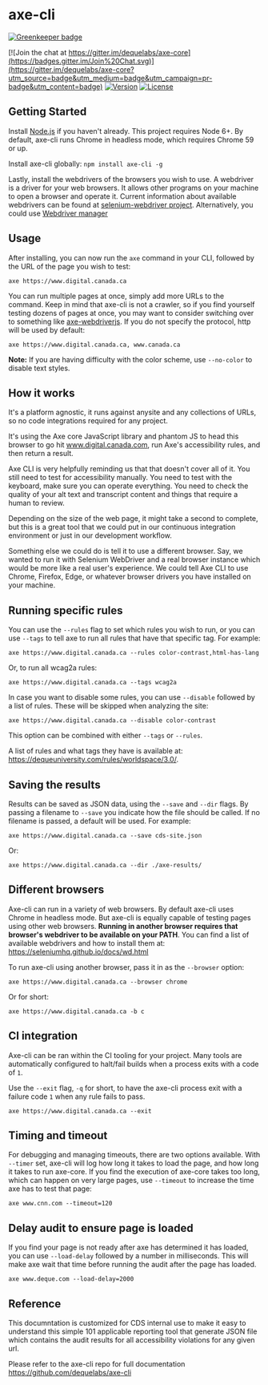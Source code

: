 # axe-cli

[![Greenkeeper badge](https://badges.greenkeeper.io/dequelabs/axe-cli.svg)](https://greenkeeper.io/)

[![Join the chat at https://gitter.im/dequelabs/axe-core](https://badges.gitter.im/Join%20Chat.svg)](https://gitter.im/dequelabs/axe-core?utm_source=badge&utm_medium=badge&utm_campaign=pr-badge&utm_content=badge)
[![Version](https://img.shields.io/npm/v/axe-cli.svg)](https://www.npmjs.com/package/axe-cli)
[![License](https://img.shields.io/npm/l/axe-cli.svg)](LICENSE)


## Getting Started

Install [Node.js](https://docs.npmjs.com/getting-started/installing-node) if you haven't already. This project requires Node 6+. By default, axe-cli runs Chrome in headless mode, which requires Chrome 59 or up.

Install axe-cli globally: `npm install axe-cli -g`

Lastly, install the webdrivers of the browsers you wish to use. A webdriver is a driver for your web browsers. It allows other programs on your machine to open a browser and operate it. Current information about available webdrivers can be found at [selenium-webdriver project](https://www.npmjs.com/package/selenium-webdriver). Alternatively, you could use [Webdriver manager](https://www.npmjs.com/package/webdriver-manager)

## Usage

After installing, you can now run the `axe` command in your CLI, followed by the URL of the page you wish to test:

```
axe https://www.digital.canada.ca
```

You can run multiple pages at once, simply add more URLs to the command. Keep in mind that axe-cli is not a crawler, so if you find yourself testing dozens of pages at once, you may want to consider switching over to something like [axe-webdriverjs](https://www.npmjs.com/package/axe-webdriverjs). If you do not specify the protocol, http will be used by default:

```
axe https://www.digital.canada.ca, www.canada.ca
```

**Note:** If you are having difficulty with the color scheme, use `--no-color` to disable text styles.

## How it works 

It's a platform agnostic, it runs against anysite and any collections of URLs, so no code integrations required for any project.

It's using the Axe core JavaScript library and phantom JS to head this browser to go hit www.digital.canada.com, run Axe's accessibility rules, and then return a result.

Axe CLI is very helpfully reminding us that that doesn't cover all of it. You still need to test for accessibility manually. You need to test with the keyboard, make sure you can operate everything. You need to check the quality of your alt text and transcript content and things that require a human to review.

Depending on the size of the web page, it might take a second to complete, but this is a great tool that we could put in our continuous integration environment or just in our development workflow.

Something else we could do is tell it to use a different browser. Say, we wanted to run it with Selenium WebDriver and a real browser instance which would be more like a real user's experience. We could tell Axe CLI to use Chrome, Firefox, Edge, or whatever browser drivers you have installed on your machine.


## Running specific rules

You can use the `--rules` flag to set which rules you wish to run, or you can use `--tags` to tell axe to run all rules that have that specific tag. For example:

```
axe https://www.digital.canada.ca --rules color-contrast,html-has-lang
```

Or, to run all wcag2a rules:

```
axe https://www.digital.canada.ca --tags wcag2a
```

In case you want to disable some rules, you can use `--disable` followed by a list of rules. These will be skipped when analyzing the site:

```
axe https://www.digital.canada.ca --disable color-contrast
```

This option can be combined with either `--tags` or `--rules`.

A list of rules and what tags they have is available at: https://dequeuniversity.com/rules/worldspace/3.0/.

## Saving the results

Results can be saved as JSON data, using the `--save` and `--dir` flags. By passing a filename to `--save` you indicate how the file should be called. If no filename is passed, a default will be used. For example:

```
axe https://www.digital.canada.ca --save cds-site.json
```

Or:

```
axe https://www.digital.canada.ca --dir ./axe-results/
```

## Different browsers

Axe-cli can run in a variety of web browsers. By default axe-cli uses Chrome in headless mode. But axe-cli is equally capable of testing pages using other web browsers. **Running in another browser requires that browser's webdriver to be available on your PATH**. You can find a list of available webdrivers and how to install them at: https://seleniumhq.github.io/docs/wd.html

To run axe-cli using another browser, pass it in as the `--browser` option:

```
axe https://www.digital.canada.ca --browser chrome
```

Or for short:

```
axe https://www.digital.canada.ca -b c
```

## CI integration

Axe-cli can be ran within the CI tooling for your project. Many tools are automatically configured to halt/fail builds when a process exits with a code of `1`.

Use the `--exit` flag, `-q` for short, to have the axe-cli process exit with a failure code `1` when any rule fails to pass.

```
axe https://www.digital.canada.ca --exit
```

## Timing and timeout

For debugging and managing timeouts, there are two options available. With `--timer` set, axe-cli will log how long it takes to load the page, and how long it takes to run axe-core. If you find the execution of axe-core takes too long, which can happen on very large pages, use `--timeout` to increase the time axe has to test that page:

```
axe www.cnn.com --timeout=120
```

## Delay audit to ensure page is loaded

If you find your page is not ready after axe has determined it has loaded, you can use `--load-delay` followed by a number in milliseconds. This will make axe wait that time before running the audit after the page has loaded.

```
axe www.deque.com --load-delay=2000
```

## Reference 

This documntation is customized for CDS internal use to make it easy to understand this simple 101 applicable reporting tool that generate JSON file which contains the audit results for all accessibility violations for any given url.

Please refer to the axe-cli repo for full documentation https://github.com/dequelabs/axe-cli


